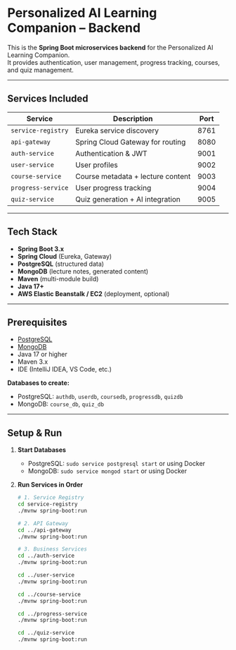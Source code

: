# Personalized AI Learning Companion – Backend

This is the **Spring Boot microservices backend** for the Personalized AI Learning Companion.  
It provides authentication, user management, progress tracking, courses, and quiz management.

---

## Services Included
| Service | Description | Port |
|---------|-------------|------|
| `service-registry` | Eureka service discovery | 8761 |
| `api-gateway` | Spring Cloud Gateway for routing | 8080 |
| `auth-service` | Authentication & JWT | 9001 |
| `user-service` | User profiles | 9002 |
| `course-service` | Course metadata + lecture content | 9003 |
| `progress-service` | User progress tracking | 9004 |
| `quiz-service` | Quiz generation + AI integration | 9005 |

---

## Tech Stack
- **Spring Boot 3.x**
- **Spring Cloud** (Eureka, Gateway)
- **PostgreSQL** (structured data)
- **MongoDB** (lecture notes, generated content)
- **Maven** (multi-module build)
- **Java 17+**
- **AWS Elastic Beanstalk / EC2** (deployment, optional)

---

## Prerequisites
- [PostgreSQL](https://www.postgresql.org/download/)
- [MongoDB](https://www.mongodb.com/try/download/community)
- Java 17 or higher
- Maven 3.x
- IDE (IntelliJ IDEA, VS Code, etc.)

**Databases to create:**
- PostgreSQL: `authdb`, `userdb`, `coursedb`, `progressdb`, `quizdb`
- MongoDB: `course_db`, `quiz_db`

---

## Setup & Run

1. **Start Databases**
   - PostgreSQL: `sudo service postgresql start` or using Docker
   - MongoDB: `sudo service mongod start` or using Docker

2. **Run Services in Order**
   ```bash
   # 1. Service Registry
   cd service-registry
   ./mvnw spring-boot:run

   # 2. API Gateway
   cd ../api-gateway
   ./mvnw spring-boot:run

   # 3. Business Services
   cd ../auth-service
   ./mvnw spring-boot:run

   cd ../user-service
   ./mvnw spring-boot:run

   cd ../course-service
   ./mvnw spring-boot:run

   cd ../progress-service
   ./mvnw spring-boot:run

   cd ../quiz-service
   ./mvnw spring-boot:run

